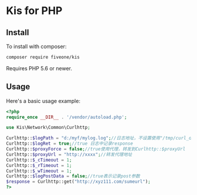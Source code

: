 Kis for PHP
=======================================



Install
-------

To install with composer:

```sh
composer require fiveone/kis
```

Requires PHP 5.6 or newer.

Usage
-----

Here's a basic usage example:

```php
<?php
require_once __DIR__ . '/vendor/autoload.php';

use Kis\Network\Common\Curlhttp;

Curlhttp::$logPath = "d:/myf/mylog.log";//日志地址，不设置使用"/tmp/curl_debug.log." . date("Ymd");
Curlhttp::$logRet = true;//true 日志中记录response
Curlhttp::$proxyForce = false;//true使用代理，转发到Curlhttp::$proxyUrl
Curlhttp::$proxyUrl = "http://xxxx";//转发代理地址
Curlhttp::$_cTimeout = 1;
Curlhttp::$_rTimeout = 1;
Curlhttp::$_wTimeout = 1;
Curlhttp::$logPostData = false;//true表示记录post参数
$response = Curlhttp::get("http://xyz111.com/sumeurl");
?>

```



